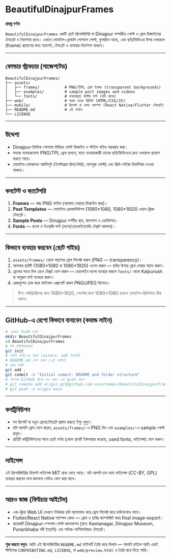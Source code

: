 # BeautifulDinajpurFrames

**প্রকল্প বর্ণনা**

`BeautifulDinajpurFrames` একটি ছোট রিপোজিটরি যা Dinajpur সম্পর্কিত পোস্ট ও ফ্রেম ডিজাইনের টেমপ্লেট ও নির্দেশনা রাখে। এখানে মোবাইল-ফ্রেন্ডলি সোশ্যাল পোস্ট, ফুলস্ক্রিন অ্যাড, এবং ছবি/ভিডিওর উপর ওভারলে (frame) প্রয়োগের জন্য অ্যাসেট, টেমপ্লেট ও ব্যাবহার নির্দেশনা থাকবে।

---

## ফোল্ডার স্ট্রাকচার (সাজেশটেড)

```
BeautifulDinajpurFrames/
├── assets/
│   ├── frames/           # PNG/TPL ফ্রেম ইমেজ (transparent backgrounds)
│   ├── examples/         # sample post images and videos
│   └── fonts/            # ব্যবহারকৃত কাস্টম ফন্ট (যদি থাকে)
├── web/                  # সহজ ওয়েব প্রিভিউ (HTML/CSS/JS)
├── mobile/               # রিসোর্স বা কোড স্যাম্পল (React Native/Flutter টেমপ্লেট)
├── README.md             # এই ফাইল
└── LICENSE
```

---

## উদ্দেশ্য

* Dinajpur-ভিত্তিক সোশ্যাল মিডিয়া পোস্ট ডিজাইন ও স্টাইল গাইড সরবরাহ করা।
* সহজে ব্যবহারযোগ্য PNG/TPL ফ্রেম রাখবে, যাতে ব্যবহারকারী তাদের ছবি/ভিডিওতে দ্রুত ওভারলে প্রয়োগ করতে পারে।
* মোবাইল-ফোকাসড আউটপুট (ইনস্টাগ্রাম রিল/স্টোরি, ফেসবুক পোস্ট) এবং প্রিন্ট-সাইজ নির্দেশিকা দেওয়া থাকবে।

---

## কনটেন্ট ও ক্যাটেগরি

1. **Frames** — স্বচ্ছ PNG ফাইল (আলাদা লেয়ারে ডিজাইন করা)।
2. **Post Templates** — মোবাইল-রেজোলিউশন (1080×1080, 1080×1920) ওয়ান-ক্লিক টেমপ্লেট।
3. **Sample Posts** — Dinajpur দর্শনীয় স্থান, ক্যাপশন ও ক্রেডিটসহ।
4. **Fonts** — বাংলা ও ইংরেজি ফন্ট (লগো/হেডলাইন/বডি টেক্সট আলাদা)।

---

## কিভাবে ব্যবহার করবেন (ছোট গাইড)

1. `assets/frames/` থেকে পছন্দের ফ্রেম সিলেক্ট করুন (PNG — transparency)।
2. আপনার ছবিটি (1080×1080 বা 1080×1920) ওপেন করুন — ছবির উপরে ফ্রেম লেয়ার অ্যাড করুন।
3. ফ্রেমের সাথে মিল রেখে টেক্সট যোগ করুন — হেডলাইন বাংলা ব্যবহার করলে `fonts/` থেকে Kalpurush বা অনুরূপ ফন্ট ব্যবহার করুন।
4. রেজল্যুশন চেক করে ফাইনাল এক্সপোর্ট করুন PNG/JPEG হিসেবে।

> টিপ: স্টোরি/রিলের জন্য 1080×1920, পোস্টের জন্য 1080×1080 রাখলে মোবাইল-প্রিভিউতে ঠিক আসে।

---

## GitHub-এ রেপো কিভাবে বানাবেন (কমান্ড লাইন)

```bash
# লোকাল ডিরেক্টরি তৈরি
mkdir BeautifulDinajpurFrames
cd BeautifulDinajpurFrames
# গিট ইনিশিয়ালাইজ
git init
# ফাইল কপি/এড করুন (assets, web ইত্যাদি)
# README.md যোগ করুন (এই ফাইল)
# প্রথম কমিট
git add .
git commit -m "Initial commit: README and folder structure"
# আপনার GitHub রিপো এড করুন এবং push করুন
# git remote add origin git@github.com:<username>/BeautifulDinajpurFrames.git
# git push -u origin main
```

---

## কনট্রিবিউশন

* বগ রিপোর্ট বা নতুন ফ্রেম/টেমপ্লেট প্রস্তাব করতে ইস্যু খুলুন।
* যদি আপনি ফ্রেম যোগ করেন, `assets/frames/`-এ PNG দিন এবং `examples/`-এ sample পোস্ট রাখুন।
* প্রতিটি কন্ট্রিবিউশনের সাথে ছোট বর্ণনা (কোন স্থানটি ইন্সপায়ার করেছে, used fonts, লাইসেন্স) যোগ করুন।

---



## লাইসেন্স

এই রিপোজিটরির ডিফল্ট লাইসেন্স MIT রাখা যেতে পারে। যদি আপনি চান অন্য লাইসেন্স (CC-BY, GPL) ব্যবহার করবেন বলে জানালে সেটাও যোগ করা যাবে।

---

## আরও কাজ (ফিউচার আইটেম)

* এক-ক্লিক Web UI যেখানে ইউজার ছবি আপলোড করে ফ্রেম সিলেক্ট করে ডাউনলোড পাবে।
* Flutter/React Native স্যাম্পল কোড — ফ্রেম ও ছবির কম্পোজিট করে final image-export।
* কয়েকটি Dinajpur-স্পেশাল পোস্ট কালেকশন (স্থান: Kantanagar, Dinajpur Museum, Punarbhaba নদী ইত্যাদি) এবং সাইজ-অপ্টিমাইজড টেমপ্লেট।

---

**শুরু করতে বলুন:** আমি এই রিপোজিটরির `README.md` ফাইলটি তৈরি করে দিলাম — আপনি চাইলে আমি একই স্টাইলের `CONTRIBUTING.md`, `LICENSE`, বা `web/preview.html` ও তৈরি করে দিতে পারি।
